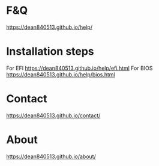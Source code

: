 # F&Q
https://dean840513.github.io/help/
# Installation steps
For EFI
https://dean840513.github.io/help/efi.html
For BIOS
https://dean840513.github.io/help/bios.html
# Contact
https://dean840513.github.io/contact/
# About
https://dean840513.github.io/about/
